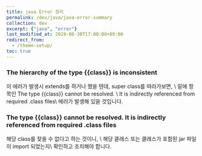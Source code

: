 ```yaml
---
title: java Error 정리
permalink: /dev/java/java-error-summary
collection: dev
excerpt: {"java", "error"}
last_modified_at: 2019-08-30T17:00:00+09:00
redirect_from:
  - /theme-setup/
toc: true
---
```



### The hierarchy of the type {{class}} is inconsistent
이 에러가 발생시 extends를 하거나 했을 텐데, super class를 따라가보면, \\
밑에 항목인 The type {{class}} cannot be resolved. \\
It is indirectly referenced from required .class files\\
에러가 발생해 있을 것입니다. 

### The type {{class}} cannot be resolved. It is indirectly referenced from required .class files
해당 class를 찾을 수 없다고 하는 것이니, \\
해당 클래스 또는 클래스가 포함된 jar 파일이 import 되었는지\\
확인하고 조치해야 합니다.
